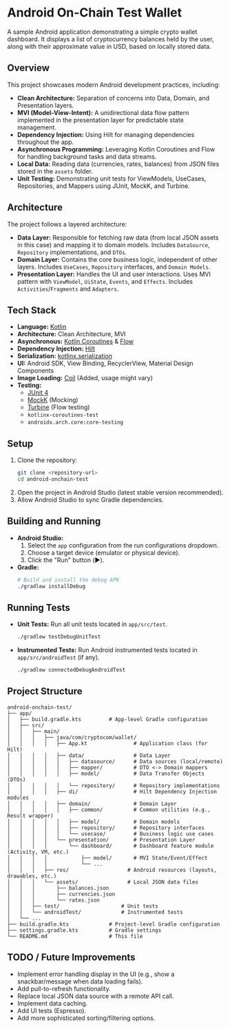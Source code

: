 # Android On-Chain Test Wallet

A sample Android application demonstrating a simple crypto wallet dashboard. It displays a list of cryptocurrency balances held by the user, along with their approximate value in USD, based on locally stored data.

## Overview

This project showcases modern Android development practices, including:

*   **Clean Architecture:** Separation of concerns into Data, Domain, and Presentation layers.
*   **MVI (Model-View-Intent):** A unidirectional data flow pattern implemented in the presentation layer for predictable state management.
*   **Dependency Injection:** Using Hilt for managing dependencies throughout the app.
*   **Asynchronous Programming:** Leveraging Kotlin Coroutines and Flow for handling background tasks and data streams.
*   **Local Data:** Reading data (currencies, rates, balances) from JSON files stored in the `assets` folder.
*   **Unit Testing:** Demonstrating unit tests for ViewModels, UseCases, Repositories, and Mappers using JUnit, MockK, and Turbine.

## Architecture

The project follows a layered architecture:

*   **Data Layer:** Responsible for fetching raw data (from local JSON assets in this case) and mapping it to domain models. Includes `DataSource`, `Repository` implementations, and `DTOs`.
*   **Domain Layer:** Contains the core business logic, independent of other layers. Includes `UseCases`, `Repository` interfaces, and `Domain Models`.
*   **Presentation Layer:** Handles the UI and user interactions. Uses MVI pattern with `ViewModel`, `UiState`, `Events`, and `Effects`. Includes `Activities`/`Fragments` and `Adapters`.

## Tech Stack

*   **Language:** [Kotlin](https://kotlinlang.org/)
*   **Architecture:** Clean Architecture, MVI
*   **Asynchronous:** [Kotlin Coroutines](https://kotlinlang.org/docs/coroutines-overview.html) & [Flow](https://kotlinlang.org/docs/flow.html)
*   **Dependency Injection:** [Hilt](https://developer.android.com/training/dependency-injection/hilt-android)
*   **Serialization:** [kotlinx.serialization](https://github.com/Kotlin/kotlinx.serialization)
*   **UI:** Android SDK, View Binding, RecyclerView, Material Design Components
*   **Image Loading:** [Coil](https://coil-kt.github.io/coil/) (Added, usage might vary)
*   **Testing:**
    *   [JUnit 4](https://junit.org/junit4/)
    *   [MockK](https://mockk.io/) (Mocking)
    *   [Turbine](https://github.com/cashapp/turbine) (Flow testing)
    *   `kotlinx-coroutines-test`
    *   `androidx.arch.core:core-testing`

## Setup

1.  Clone the repository:
    ```bash
    git clone <repository-url>
    cd android-onchain-test
    ```
2.  Open the project in Android Studio (latest stable version recommended).
3.  Allow Android Studio to sync Gradle dependencies.

## Building and Running

*   **Android Studio:**
    1.  Select the `app` configuration from the run configurations dropdown.
    2.  Choose a target device (emulator or physical device).
    3.  Click the "Run" button (▶️).
*   **Gradle:**
    ```bash
    # Build and install the debug APK
    ./gradlew installDebug
    ```

## Running Tests

*   **Unit Tests:** Run all unit tests located in `app/src/test`.
    ```bash
    ./gradlew testDebugUnitTest
    ```
*   **Instrumented Tests:** Run Android instrumented tests located in `app/src/androidTest` (if any).
    ```bash
    ./gradlew connectedDebugAndroidTest
    ```

## Project Structure

```
android-onchain-test/
├── app/
│   ├── build.gradle.kts         # App-level Gradle configuration
│   ├── src/
│   │   ├── main/
│   │   │   ├── java/com/cryptocom/wallet/
│   │   │   │   ├── App.kt               # Application class (for Hilt)
│   │   │   │   ├── data/                # Data Layer
│   │   │   │   │   ├── datasource/      # Data sources (local/remote)
│   │   │   │   │   ├── mapper/          # DTO <-> Domain mappers
│   │   │   │   │   ├── model/           # Data Transfer Objects (DTOs)
│   │   │   │   │   └── repository/      # Repository implementations
│   │   │   │   ├── di/                  # Hilt Dependency Injection modules
│   │   │   │   ├── domain/              # Domain Layer
│   │   │   │   │   ├── common/          # Common utilities (e.g., Result wrapper)
│   │   │   │   │   ├── model/           # Domain models
│   │   │   │   │   ├── repository/      # Repository interfaces
│   │   │   │   │   └── usecase/         # Business logic use cases
│   │   │   │   └── presentation/        # Presentation Layer
│   │   │   │       └── dashboard/       # Dashboard feature module (Activity, VM, etc.)
│   │   │   │           ├── model/       # MVI State/Event/Effect
│   │   │   │           └── ...
│   │   │   ├── res/                   # Android resources (layouts, drawables, etc.)
│   │   │   └── assets/                # Local JSON data files
│   │   │       ├── balances.json
│   │   │       ├── currencies.json
│   │   │       └── rates.json
│   │   ├── test/                    # Unit tests
│   │   └── androidTest/             # Instrumented tests
│   └── ...
├── build.gradle.kts             # Project-level Gradle configuration
├── settings.gradle.kts          # Gradle settings
└── README.md                    # This file
```

## TODO / Future Improvements

*   Implement error handling display in the UI (e.g., show a snackbar/message when data loading fails).
*   Add pull-to-refresh functionality.
*   Replace local JSON data source with a remote API call.
*   Implement data caching.
*   Add UI tests (Espresso).
*   Add more sophisticated sorting/filtering options.
